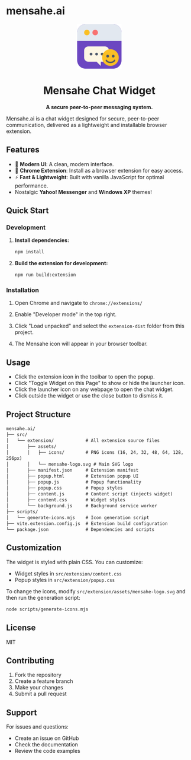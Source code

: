 # mensahe.ai

<div align="center">
  <img src="src/extension/assets/mensahe-logo.svg" alt="Mensahe Logo" width="120" height="120">
  <h1>Mensahe Chat Widget</h1>
  <p><strong>A secure peer-to-peer messaging system.</strong></p>
</div>

Mensahe.ai is a chat widget designed for secure, peer-to-peer communication, delivered as a lightweight and installable browser extension.

## Features

- 🎨 **Modern UI**: A clean, modern interface.
- 🔧 **Chrome Extension**: Install as a browser extension for easy access.
- ⚡ **Fast & Lightweight**: Built with vanilla JavaScript for optimal performance.
-  Nostalgic **Yahoo! Messenger** and **Windows XP** themes!

## Quick Start

### Development

1. **Install dependencies:**
   ```bash
   npm install
   ```

2. **Build the extension for development:**
   ```bash
   npm run build:extension
   ```

### Installation

1. Open Chrome and navigate to `chrome://extensions/`

2. Enable "Developer mode" in the top right.

3. Click "Load unpacked" and select the `extension-dist` folder from this project.

4. The Mensahe icon will appear in your browser toolbar.

## Usage

- Click the extension icon in the toolbar to open the popup.
- Click "Toggle Widget on this Page" to show or hide the launcher icon.
- Click the launcher icon on any webpage to open the chat widget.
- Click outside the widget or use the close button to dismiss it.

## Project Structure

```
mensahe.ai/
├── src/
│   └── extension/            # All extension source files
│       ├── assets/
│       │   ├── icons/        # PNG icons (16, 24, 32, 48, 64, 128, 256px)
│       │   └── mensahe-logo.svg # Main SVG logo
│       ├── manifest.json     # Extension manifest
│       ├── popup.html        # Extension popup UI
│       ├── popup.js          # Popup functionality
│       ├── popup.css         # Popup styles
│       ├── content.js        # Content script (injects widget)
│       ├── content.css       # Widget styles
│       └── background.js     # Background service worker
├── scripts/
│   └── generate-icons.mjs    # Icon generation script
├── vite.extension.config.js  # Extension build configuration
└── package.json              # Dependencies and scripts
```

## Customization

The widget is styled with plain CSS. You can customize:
- Widget styles in `src/extension/content.css`
- Popup styles in `src/extension/popup.css`

To change the icons, modify `src/extension/assets/mensahe-logo.svg` and then run the generation script:
```bash
node scripts/generate-icons.mjs
```

## License

MIT

## Contributing

1. Fork the repository
2. Create a feature branch
3. Make your changes
4. Submit a pull request

## Support

For issues and questions:
- Create an issue on GitHub
- Check the documentation
- Review the code examples 